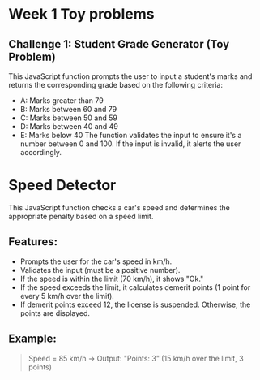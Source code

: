 # Week 1 Toy problems

## Challenge 1: Student Grade Generator (Toy Problem)

This JavaScript function prompts the user to input a student's marks and returns the corresponding grade based on the following criteria:

- A: Marks greater than 79
- B: Marks between 60 and 79
- C: Marks between 50 and 59
- D: Marks between 40 and 49
- E: Marks below 40
The function validates the input to ensure it's a number between 0 and 100. If the input is invalid, it alerts the user accordingly.

# Speed Detector
This JavaScript function checks a car's speed and determines the appropriate penalty based on a speed limit.

## Features:
- Prompts the user for the car's speed in km/h.
- Validates the input (must be a positive number).
- If the speed is within the limit (70 km/h), it shows "Ok."
- If the speed exceeds the limit, it calculates demerit points (1 point for every 5 km/h over the limit).
- If demerit points exceed 12, the license is suspended. Otherwise, the points are displayed.

## Example:
> Speed = 85 km/h → Output: "Points: 3" (15 km/h over the limit, 3 points)



